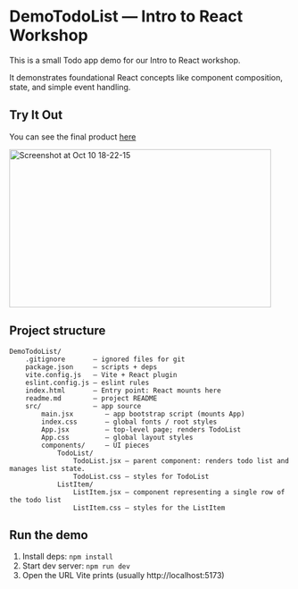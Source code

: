 # DemoTodoList — Intro to React Workshop

This is a small Todo app demo for our Intro to React workshop. 

It demonstrates foundational React concepts like component composition, state, and simple event handling.

## Try It Out

You can see the final product [here](https://shivaunbartoo.github.io/Intro-to-React-Demo-Todo-List/)

<img width="469" height="283" alt="Screenshot at Oct 10 18-22-15" src="https://github.com/user-attachments/assets/03052d85-2aee-4b18-8bf0-3775b9c3726f" />

## Project structure

```
DemoTodoList/
    .gitignore       — ignored files for git
    package.json     — scripts + deps
    vite.config.js   — Vite + React plugin
    eslint.config.js — eslint rules
    index.html       — Entry point: React mounts here
    readme.md        — project README
    src/             — app source
        main.jsx        — app bootstrap script (mounts App)
        index.css       — global fonts / root styles
        App.jsx         — top-level page; renders TodoList
        App.css         — global layout styles
        components/     — UI pieces
            TodoList/
                TodoList.jsx — parent component: renders todo list and manages list state.
                TodoList.css — styles for TodoList
            ListItem/
                ListItem.jsx — component representing a single row of the todo list
                ListItem.css — styles for the ListItem
```

## Run the demo
1. Install deps:
   `npm install`
2. Start dev server:
   `npm run dev`
3. Open the URL Vite prints (usually http://localhost:5173)

